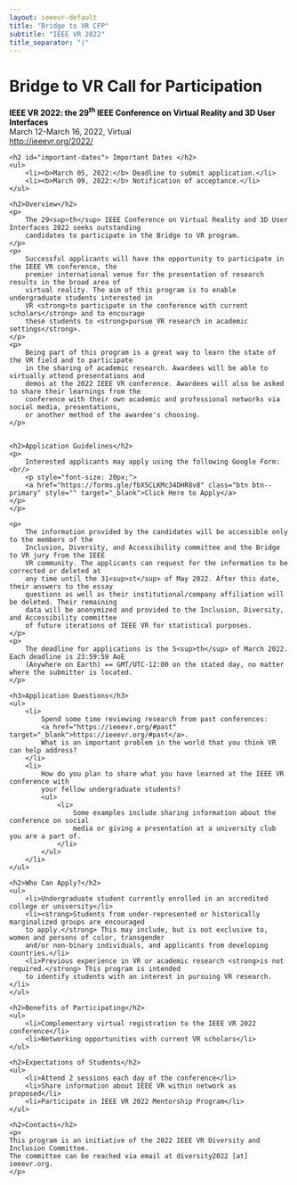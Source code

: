 ```yaml
---
layout: ieeevr-default
title: "Bridge to VR CFP"
subtitle: "IEEE VR 2022"
title_separator: "|"
---
```


<div>
    <h1 id="bridge-to-vr">Bridge to VR Call for Participation</h1>
    <p>
        <strong style="color: black">IEEE VR 2022: the 29<sup>th</sup> IEEE Conference on Virtual Reality and 3D User Interfaces</strong><br /> March 12-March 16, 2022, Virtual
        <br />
        <a href="http://ieeevr.org/2022/">http://ieeevr.org/2022/</a>
    </p>

    <h2 id="important-dates"> Important Dates </h2>
    <ul>
        <li><b>March 05, 2022:</b> Deadline to submit application.</li>
        <li><b>March 09, 2022:</b> Notification of acceptance.</li>
    </ul>
    
    <h2>Overview</h2>
    <p>
        The 29<sup>th</sup> IEEE Conference on Virtual Reality and 3D User Interfaces 2022 seeks outstanding 
        candidates to participate in the Bridge to VR program. 
    </p>
    <p>
        Successful applicants will have the opportunity to participate in the IEEE VR conference, the 
        premier international venue for the presentation of research results in the broad area of 
        virtual reality. The aim of this program is to enable undergraduate students interested in 
        VR <strong>to participate in the conference with current scholars</strong> and to encourage 
        these students to <strong>pursue VR research in academic settings</strong>.
    </p>
    <p>
        Being part of this program is a great way to learn the state of the VR field and to participate 
        in the sharing of academic research. Awardees will be able to virtually attend presentations and 
        demos at the 2022 IEEE VR conference. Awardees will also be asked to share their learnings from the 
        conference with their own academic and professional networks via social media, presentations, 
        or another method of the awardee's choosing.
    </p>
    
    
    <h2>Application Guidelines</h2>
    <p>
        Interested applicants may apply using the following Google Form:<br/>
        <p style="font-size: 20px;">
        <a href="https://forms.gle/fbXSCLKMc34DHR8v8" class="btn btn--primary" style="" target="_blank">Click Here to Apply</a>
    </p>
    </p>

    <p>
        The information provided by the candidates will be accessible only to the members of the 
        Inclusion, Diversity, and Accessibility committee and the Bridge to VR jury from the IEEE 
        VR community. The applicants can request for the information to be corrected or deleted at 
        any time until the 31<sup>st</sup> of May 2022. After this date, their answers to the essay 
        questions as well as their institutional/company affiliation will be deleted. Their remaining 
        data will be anonymized and provided to the Inclusion, Diversity, and Accessibility committee 
        of future iterations of IEEE VR for statistical purposes.
    </p>
    <p>
        The deadline for applications is the 5<sup>th</sup> of March 2022. Each deadline is 23:59:59 AoE 
        (Anywhere on Earth) == GMT/UTC-12:00 on the stated day, no matter where the submitter is located.
    </p>
    
    <h3>Application Questions</h3>
    <ul>
        <li>
            Spend some time reviewing research from past conferences: 
            <a href="https://ieeevr.org/#past" target="_blank">https://ieeevr.org/#past</a>. 
            What is an important problem in the world that you think VR can help address?
        </li>
        <li>
            How do you plan to share what you have learned at the IEEE VR conference with 
            your fellow undergraduate students? 
            <ul>
                <li>
                    Some examples include sharing information about the conference on social 
                    media or giving a presentation at a university club you are a part of.
                </li>
            </ul>
        </li>
    </ul>
    
    <h2>Who Can Apply?</h2>
    <ul>
        <li>Undergraduate student currently enrolled in an accredited college or university</li>
        <li><strong>Students from under-represented or historically marginalized groups are encouraged 
        to apply.</strong> This may include, but is not exclusive to, women and persons of color, transgender 
        and/or non-binary individuals, and applicants from developing countries.</li>
        <li>Previous experience in VR or academic research <strong>is not required.</strong> This program is intended 
        to identify students with an interest in pursuing VR research.</li>
    </ul>
    
    <h2>Benefits of Participating</h2>
    <ul>
        <li>Complementary virtual registration to the IEEE VR 2022 conference</li>
        <li>Networking opportunities with current VR scholars</li>
    </ul>
    
    <h2>Expectations of Students</h2>
    <ul>
        <li>Attend 2 sessions each day of the conference</li>
        <li>Share information about IEEE VR within network as proposed</li>
        <li>Participate in IEEE VR 2022 Mentorship Program</li>
    </ul>

    <h2>Contacts</h2>
    <p>
    This program is an initiative of the 2022 IEEE VR Diversity and Inclusion Committee. 
    The committee can be reached via email at diversity2022 [at] ieeevr.org.
    </p>
    
    
</div>